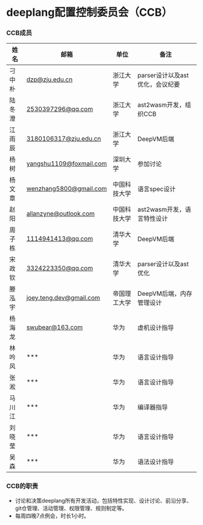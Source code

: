 # deeplang配置控制委员会（CCB）

### CCB成员

| 姓名   | 邮箱                    | 单位         | 备注                            |
| ------ | ----------------------- | ------------ | ------------------------------- |
| 刁中朴 | dzp@zju.edu.cn          | 浙江大学     | parser设计以及ast优化，会议纪要 |
| 陆冬澄 | 2530397296@qq.com       | 浙江大学     | ast2wasm开发，组织CCB           |
| 江雨辰 | 3180106317@zju.edu.cn   | 浙江大学     | DeepVM后端                      |
| 杨树   | yangshu1109@foxmail.com | 深圳大学     | 参加讨论                        |
| 杨文章 | wenzhang5800@gmail.com  | 中国科技大学 | 语言spec设计                    |
| 赵阳   | allanzyne@outlook.com   | 中国科技大学 | ast2wasm开发，语言特性设计      |
| 周子栋 | 1114941413@qq.com       | 清华大学     | DeepVM后端                      |
| 宋政钦 | 3324223350@qq.com       | 清华大学     | parser设计以及ast优化           |
| 滕泓宇 | joey.teng.dev@gmail.com | 帝国理工大学 | DeepVM后端，内存管理设计        |
| 杨海龙 | swubear@163.com         | 华为         | 虚机设计指导                    |
| 林吟风 | ***                     | 华为         | 语言设计指导                    |
| 张淞   | ***                     | 华为         | 语言设计指导                    |
| 马川江 | ***                     | 华为         | 编译器指导                      |
| 刘晓莹 | ***                     | 华为         | 语言设计指导                    |
| 吴森   | ***                     | 华为         | 语法设计指导                    |

### CCB的职责

- 讨论和决策deeplang所有开发活动，包括特性实现、设计讨论、前沿分享、git仓管理、活动管理、权限管理、规则制定等。
- 每周四晚7点例会，时长1小时。

